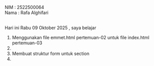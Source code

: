 NIM : 2522500064 <br>
Nama : Rafa Alghifari <br><br>

Hari ini Rabu 09 Oktober 2025 , saya belajar<ol>
<li> Menggunakan file emmet.html pertemuan-02 untuk file index.html pertemuan-03<li>
<li> Membuat struktur form untuk section<li>
<ol>